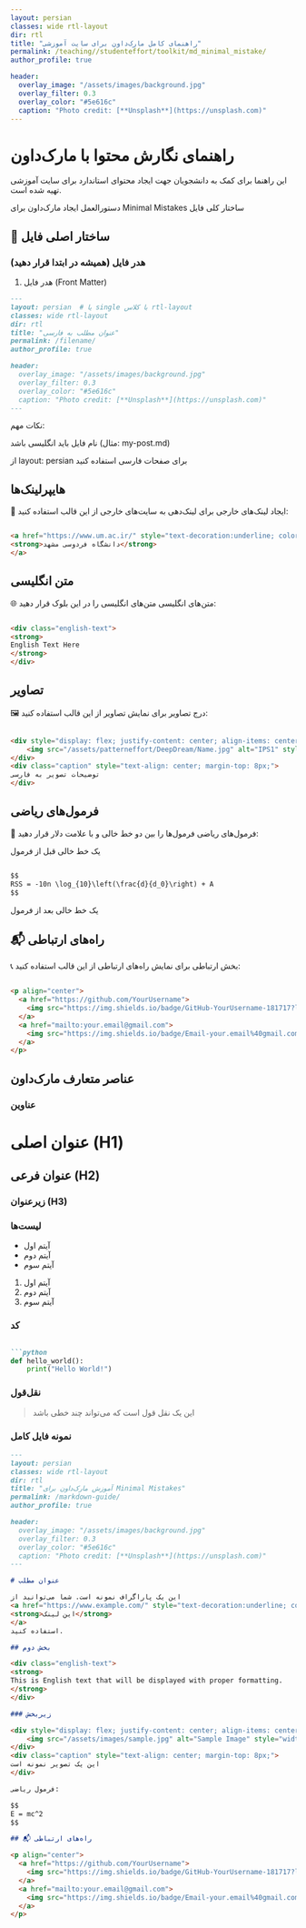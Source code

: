 ```yaml
---
layout: persian
classes: wide rtl-layout
dir: rtl
title: "راهنمای کامل مارک‌داون برای سایت آموزشی"
permalink: /teaching//studenteffort/toolkit/md_minimal_mistake/
author_profile: true

header:
  overlay_image: "/assets/images/background.jpg"
  overlay_filter: 0.3
  overlay_color: "#5e616c"
  caption: "Photo credit: [**Unsplash**](https://unsplash.com)"
---
```


# راهنمای نگارش محتوا با مارک‌داون

این راهنما برای کمک به دانشجویان جهت ایجاد محتوای استاندارد برای سایت آموزشی تهیه شده است.

دستورالعمل ایجاد مارک‌داون برای Minimal Mistakes
ساختار کلی فایل



## 🎯 ساختار اصلی فایل


### هدر فایل (همیشه در ابتدا قرار دهید)

1. هدر فایل (Front Matter)

```markdown
---
layout: persian  # یا single با کلاس rtl-layout
classes: wide rtl-layout
dir: rtl
title: "عنوان مطلب به فارسی"
permalink: /filename/
author_profile: true

header:
  overlay_image: "/assets/images/background.jpg"
  overlay_filter: 0.3
  overlay_color: "#5e616c"
  caption: "Photo credit: [**Unsplash**](https://unsplash.com)"
---
```
نکات مهم:

نام فایل باید انگلیسی باشد (مثال: my-post.md)

از layout: persian برای صفحات فارسی استفاده کنید

## هایپرلینک‌ها
   🔗 ایجاد لینک‌های خارجی
برای لینک‌دهی به سایت‌های خارجی از این قالب استفاده کنید:


```markdown

<a href="https://www.um.ac.ir/" style="text-decoration:underline; color:green;" target="_blank">
<strong>دانشگاه فردوسی مشهد</strong>
</a>
```

## متن انگلیسی

   🌐 متن‌های انگلیسی
متن‌های انگلیسی را در این بلوک قرار دهید:


```markdown

<div class="english-text">
<strong>
English Text Here
</strong>
</div>
```


## تصاویر

🖼️ درج تصاویر
برای نمایش تصاویر از این قالب استفاده کنید:



```markdown

<div style="display: flex; justify-content: center; align-items: center; gap: 10px;">
    <img src="/assets/patterneffort/DeepDream/Name.jpg" alt="IPS1" style="width: 50%; height: 50%; object-fit: contain;">
</div>
<div class="caption" style="text-align: center; margin-top: 8px;">
توضیحات تصویر به فارسی
</div>
```


## فرمول‌های ریاضی

📐 فرمول‌های ریاضی
فرمول‌ها را بین دو خط خالی و با علامت دلار قرار دهید:


یک خط خالی قبل از فرمول

```markdown

$$
RSS = -10n \log_{10}\left(\frac{d}{d_0}\right) + A
$$
```

یک خط خالی بعد از فرمول

## 📬 راه‌های ارتباطی

📞 بخش ارتباطی
برای نمایش راه‌های ارتباطی از این قالب استفاده کنید:


```markdown

<p align="center">
  <a href="https://github.com/YourUsername">
    <img src="https://img.shields.io/badge/GitHub-YourUsername-181717?logo=github&logoColor=white&style=flat-square" />
  </a>
  <a href="mailto:your.email@gmail.com">
    <img src="https://img.shields.io/badge/Email-your.email%40gmail.com-EA4335?logo=gmail&logoColor=white&style=flat-square" />
  </a>
</p>
```


## عناصر متعارف مارک‌داون
### عناوین

# عنوان اصلی (H1)

## عنوان فرعی (H2)

### زیرعنوان (H3)

### لیست‌ها

- آیتم اول
- آیتم دوم
- آیتم سوم

1. آیتم اول
2. آیتم دوم
3. آیتم سوم

### کد

```markdown

```python
def hello_world():
    print("Hello World!")
```



### نقل‌قول

> این یک نقل قول است
> که می‌تواند چند خطی باشد

### نمونه فایل کامل


```markdown
---
layout: persian
classes: wide rtl-layout
dir: rtl
title: "آموزش مارک‌داون برای Minimal Mistakes"
permalink: /markdown-guide/
author_profile: true

header:
  overlay_image: "/assets/images/background.jpg"
  overlay_filter: 0.3
  overlay_color: "#5e616c"
  caption: "Photo credit: [**Unsplash**](https://unsplash.com)"
---

# عنوان مطلب

این یک پاراگراف نمونه است. شما می‌توانید از 
<a href="https://www.example.com/" style="text-decoration:underline; color:green;" target="_blank">
<strong>این لینک</strong>
</a>
استفاده کنید.

## بخش دوم

<div class="english-text">
<strong>
This is English text that will be displayed with proper formatting.
</strong>
</div>

### زیربخش

<div style="display: flex; justify-content: center; align-items: center; gap: 10px;">
    <img src="/assets/images/sample.jpg" alt="Sample Image" style="width: 50%; height: 50%; object-fit: contain;">
</div>
<div class="caption" style="text-align: center; margin-top: 8px;">
این یک تصویر نمونه است
</div>

فرمول ریاضی:

$$
E = mc^2
$$

## 📬 راه‌های ارتباطی

<p align="center">
  <a href="https://github.com/YourUsername">
    <img src="https://img.shields.io/badge/GitHub-YourUsername-181717?logo=github&logoColor=white&style=flat-square" />
  </a>
  <a href="mailto:your.email@gmail.com">
    <img src="https://img.shields.io/badge/Email-your.email%40gmail.com-EA4335?logo=gmail&logoColor=white&style=flat-square" />
  </a>
</p>
```

